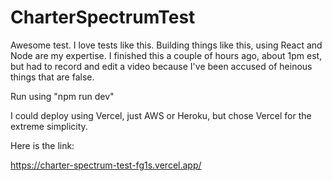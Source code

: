 # CharterSpectrumTest

Awesome test. I love tests like this. Building things like this, using React and Node are my expertise. I finished this a couple of hours ago, about 1pm est, but had to record and edit a video because I've been accused of heinous things that are false.
 
Run using "npm run dev"

I could deploy using Vercel, just AWS or Heroku, but chose Vercel for the extreme simplicity. 

Here is the link:

https://charter-spectrum-test-fg1s.vercel.app/ 
